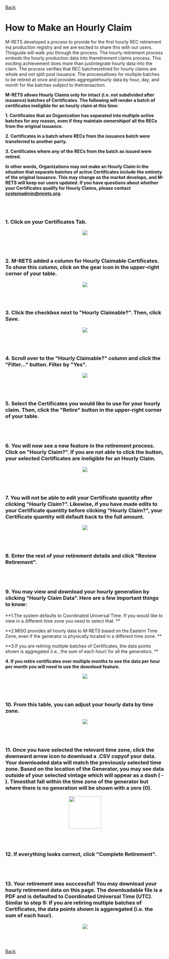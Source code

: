 [Back](https://mrets.github.io/Help/index)

How to Make an Hourly Claim
===========================

M-RETS developed a process to provide for the first hourly REC retirement ina production registry and we are excited to share this with our users. Thisguide will walk you through the process. The hourly retirement process embeds the hourly production data into theretirement claims process. This exciting achievement does more than justintegrate hourly data into the claim. The process verifies that REC batchesretired for hourly claims are whole and not split post issuance. The processallows for multiple batches to be retired at once and provides aggregatehourly   data   by   hour,   day,   and   month   for   the   batches   subject   to   thetransaction.

**M-RETS allows Hourly Claims only for intact (i.e. not subdivided after issuance) batches of Certificates. The following will render a batch of certificates ineligible for an hourly claim at this time:**

**1. Certificates that an Organization has separated into multiple active batches for any reason, even if they maintain ownershipof all the RECs from the original issuance.**

**2. Certificates in a batch where RECs from the issuance batch were transferred to another party.**

**3. Certificates where any of the RECs from the batch as issued were retired.**

**In other words, Organizations may not make an Hourly Claim in the situation that separate batches of active Certificates include the entirety of the original Issuance. This may change as the market develops, and M-RETS will keep our users updated. If you have questions about whether your Certificates qualify for Hourly Claims, please contact <systemadmin@mrets.org>.**


<br>
</br>
  
### 1.  Click on your Certificates Tab.

<p align="center">
  <img src="https://github.com/mrets/photos/blob/master/Hourly_Claim_1.png?raw=true">
</p>

<br>
</br>
  
### 2.  M-RETS added a column for Hourly Claimable Certificates. To show this column, click on the gear icon in the upper-right corner of your table.

<p align="center">
  <img src="https://github.com/mrets/photos/blob/master/filtering_tables3.png?raw=true">
</p>

<br>
</br>
  
### 3.  Click the checkbox next to "Hourly Claimable?". Then, click Save.

<p align="center">
  <img src="https://github.com/mrets/photos/blob/master/Hourly_Claim_2.png?raw=true">
</p>
<br>
</br>
  
### 4.  Scroll over to the "Hourly Claimable?" column and click the "Filter..." button. Filter by "Yes".

<p align="center">
  <img src="https://github.com/mrets/photos/blob/master/Hourly_Claim_4.png?raw=true">
</p>

<br>
</br>
  
### 5.  Select the Certificates you would like to use for your hourly claim. Then, click the "Retire" button in the upper-right corner of your table.

<br>
</br>
  
### 6.  You will now see a new feature in the retirement process. Click on "Hourly Claim?". If you are not able to click the button, your selected Certificates are ineligible for an Hourly Claim.

<p align="center">
  <img src="https://github.com/mrets/photos/blob/master/Hourly_Claim_5.png?raw=true">
</p>

<br>
</br>
  
### 7.  You will not be able to edit your Certificate quantity after clicking "Hourly Claim?". Likewise, if you have made edits to your Certificate quantity before clicking "Hourly Claim?", your Certificate quantity will default back to the full amount.

<p align="center">
  <img src="https://github.com/mrets/photos/blob/master/Hourly_Claim_6.png?raw=true">
</p>

<br>
</br>
  
### 8.  Enter the rest of your retirement details and click "Review Retirement".
<br>
</br>
  
### 9.  You may view and download your hourly generation by clicking “Hourly Claim Data”. Here are a few important things to know:

**1.The system defaults to Coordinated Universal Time. If you would like to view in a different time zone you need to select that. **

**2.MISO provides all hourly data to M-RETS based on the Eastern Time Zone, even if the generator is physically located in a different time zone. **

**3.If you are retiring multiple batches of Certificates, the data points shown is aggregated (i.e., the sum of each hour) for all the generators. **

**4. If you retire certificates over multiple months to see the data per hour per month you will need to use the download feature.**

<p align="center">
  <img src="https://github.com/mrets/photos/blob/master/Hourly_Claim_7.png?raw=true">
</p>

<br>
</br>
  
### 10.  From this table, you can adjust your hourly data by time zone. 

<p align="center">
  <img src="https://github.com/mrets/photos/blob/master/Hourly_Claim_8.png?raw=true">
</p>

<br>
</br>
  
### 11.  Once you have selected the relevant time zone, click the downward arrow icon to download a .CSV copyof your data. Your downloaded data will match the previously selected time zone. Based on the location of the Generator, you may see data outside of your selected vintage which will appear as a dash ( - ). Timesthat fall within the time zone of the generator but where there is no generation will be shown with a zero (0).

<p align="center">
  <img width="102" height="102" img src="https://github.com/mrets/photos/blob/master/Hourly_Claim_10.png?raw=true">
</p>

<br>
</br>
  
### 12.  If everything looks correct, click "Complete Retirement".

<br>
</br>
  
### 13.  Your retirement was successful! You may download your hourly retirement data on this page. The downloadable file is a PDF and is defaulted to Coordinated Universal Time (UTC). Similar to step 9: If you are retiring multiple batches of Certificates, the data points shown is aggeregated (i.e. the sum of each hour).

<p align="center">
  <img src="https://github.com/mrets/photos/blob/master/Hourly_Claim_11.png?raw=true">
</p>

<br>
</br>
  
[Back](https://mrets.github.io/Help/index)
